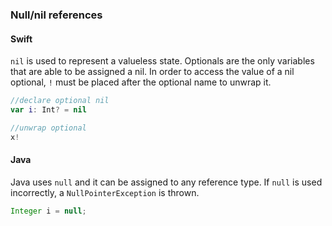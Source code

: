 ### Null/nil references
#### Swift
`nil` is used to represent a valueless state. Optionals are the only variables that are able to be assigned a nil. In order to access the value of a nil optional, `!` must be placed after the optional name to unwrap it.

```swift
//declare optional nil
var i: Int? = nil

//unwrap optional
x!
```

#### Java
Java uses `null` and it can be assigned to any reference type. If `null` is used incorrectly, a `NullPointerException` is thrown.
```java
Integer i = null;
```